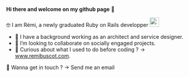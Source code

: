**Hi there and welcome on my github page** 👋   


🤓 I am Rémi, a newly graduated Ruby on Rails developper <img src="https://raw.githubusercontent.com/lewagon/fullstack-images/master/uikit/logo.png" width="25" height="25">

- 💬 I have a background working as an architect and service designer.  
- 👯 I’m looking to collaborate on socially engaged projects.  
- 🌱 Curious about what I used to do before coding ? -> www.remibuscot.com. 

📩 Wanna get in touch ? -> Send me an email

